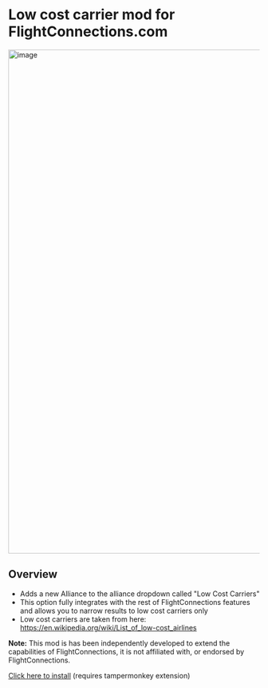 # Low cost carrier mod for FlightConnections.com
<img width="1009" alt="image" src="https://github.com/protango/flightconnections-lcc-mod/assets/31492239/7184ed3e-7694-40bc-94e6-478fdd73aa0b">

## Overview
* Adds a new Alliance to the alliance dropdown called "Low Cost Carriers"
* This option fully integrates with the rest of FlightConnections features and allows you to narrow results to low cost carriers only
* Low cost carriers are taken from here: https://en.wikipedia.org/wiki/List_of_low-cost_airlines

**Note:** This mod is has been independently developed to extend the capabilities of FlightConnections, it is not affiliated with, or endorsed by FlightConnections.

[Click here to install](https://github.com/protango/flightconnections-lcc-mod/blob/main/flightconnections-lcc-mod.user.js) (requires tampermonkey extension)
